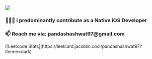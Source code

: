 <a><h1> <img src="https://readme-typing-svg.herokuapp.com?duration=4000&lines=Hi+there+👋;I'm+Shashwat+Panda+🤝.;I'm+an+iOS+Developer+⚡;I+love+building+amazing+apps+👨‍💻.">
  </a></h1></a>
<h3> 🧑🏻‍💻 I predominantly contribute as a Native iOS Developer </h3>
<h3> 📫 Reach me via: pandashashwat97@gmail.com </h3>
![Leetcode Stats](https://leetcard.jacoblin.cool/pandashashwat97?theme=dark)
<!---
pandashashwat97/pandashashwat97 is a ✨ special ✨ repository because its `README.md` (this file) appears on your GitHub profile.
You can click the Preview link to take a look at your changes.
--->
